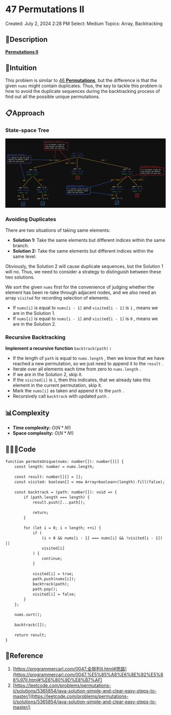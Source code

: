 # 47 Permutations II

Created: July 2, 2024 2:28 PM
Select: Medium
Topics: Array, Backtracking

## 📖Description

[**Permutations II**](https://leetcode.com/problems/permutations-ii/description)

## 🤔Intuition

This problem is similar to [46 **Permutations**](https://www.notion.so/46-Permutations-3e83e1fc88994abc8bcea24124bf0921?pvs=21), but the difference is that the given `nums` might contain duplicates. Thus, the key to tackle this problem is how to avoid the duplicate sequences during the backtracking process of find out all the possible unique permutations.

## 📋Approach

### State-space Tree

![PermutationsII.png](./PermutationsII.png)

### Avoiding Duplicates

There are two situations of taking same elements:

- **Solution 1:** Take the same elements but different indices within the same branch.
- **Solution 2:** Take the same elements but different indices within the same level.

Obviously, the Solution 2 will cause duplicate sequences, but the Solution 1 will no. Thus, we need to consider a strategy to distinguish between these two solutions.

We sort the given `nums` first for the convenience of judging whether the element has been re-take through adjacent nodes, and we also need an array `visited` for recording selection of elements.

- If `nums[i]` is equal to `nums[i - 1]` and `visited[i - 1]` is `1` , means we are in the Solution 1.
- If `nums[i]` is equal to `nums[i - 1]` and `visited[i - 1]` is `0` , means we are in the Solution 2.

### Recursive Backtracking

**Implement a recursive function** `backtrack(path)` **:**

- If the length of `path` is equal to `nums.length` , then we know that we have reached a new permutation, so we just need to append it to the `result` .
- Iterate over all elements each time from zero to `nums.length` .
- If we are in the Solution 2, skip it.
- If the `visited[i]` is `1`, then this indicates, that we already take this element in the current permutation, skip it.
- Mark the `nums[i]` as taken and append it to the `path` .
- Recursively call `backtrack` with updated `path` .

## 📊Complexity

- **Time complexity:** $O(N*N!)$
- **Space complexity:** $O(N*N!)$

## 🧑🏻‍💻Code

```tsx
function permuteUnique(nums: number[]): number[][] {
    const length: number = nums.length;

    const result: number[][] = [];
    const visited: boolean[] = new Array<boolean>(length).fill(false);

    const backtrack = (path: number[]): void => {
        if (path.length === length) {
            result.push([...path]);

            return;
        }

        for (let i = 0; i < length; ++i) {
            if (
                (i > 0 && nums[i - 1] === nums[i] && !visited[i - 1]) ||
                visited[i]
            ) {
                continue;
            }

            visited[i] = true;
            path.push(nums[i]);
            backtrack(path);
            path.pop();
            visited[i] = false;
        }
    };

    nums.sort();

    backtrack([]);

    return result;
}
```

## 🔖Reference

1. [https://programmercarl.com/0047.全排列II.html#思路](https://programmercarl.com/0047.%E5%85%A8%E6%8E%92%E5%88%97II.html#%E6%80%9D%E8%B7%AF)
2. [https://leetcode.com/problems/permutations-ii/solutions/5365854/java-solution-simple-and-clear-easy-steps-to-master/](https://leetcode.com/problems/permutations-ii/solutions/5365854/java-solution-simple-and-clear-easy-steps-to-master/)
